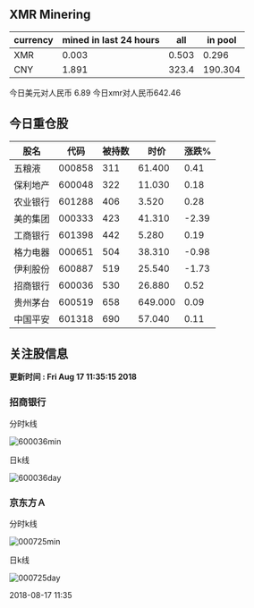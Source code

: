 ## XMR Minering

|currency|mined in last 24 hours|all|in pool|
|---|---|---|---|
|XMR|0.003|0.503|0.296|
|CNY|1.891|323.4|190.304|

今日美元对人民币 6.89	今日xmr对人民币642.46


## 今日重仓股 

|股名|代码|被持数|时价|涨跌%|
|---|---|---|---|---|
|五粮液|000858|311|61.400|0.41|
|保利地产|600048|322|11.030|0.18|
|农业银行|601288|406|3.520|0.28|
|美的集团|000333|423|41.310|-2.39|
|工商银行|601398|442|5.280|0.19|
|格力电器|000651|504|38.310|-0.98|
|伊利股份|600887|519|25.540|-1.73|
|招商银行|600036|530|26.880|0.52|
|贵州茅台|600519|658|649.000|0.09|
|中国平安|601318|690|57.040|0.11|

## 关注股信息
**更新时间 : Fri Aug 17 11:35:15 2018**
### 招商银行 
分时k线

![600036min](http://image.sinajs.cn/newchart/min/n/sh600036.gif)

日k线

![600036day](http://image.sinajs.cn/newchart/daily/n/sh600036.gif)

### 京东方Ａ 
分时k线

![000725min](http://image.sinajs.cn/newchart/min/n/sz000725.gif)

日k线

![000725day](http://image.sinajs.cn/newchart/daily/n/sz000725.gif)

2018-08-17 11:35